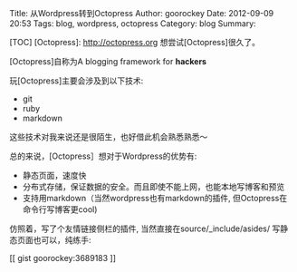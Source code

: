 Title: 从Wordpress转到Octopress
Author: goorockey
Date: 2012-09-09 20:53
Tags: blog, wordpress, octopress
Category: blog
Summary: 


[TOC]
[Octopress]: http://octopress.org
想尝试[Octopress]很久了。
 
[Octopress]自称为A blogging framework for **hackers**


玩[Octopress]主要会涉及到以下技术:

-  git 
-  ruby
-  markdown

这些技术对我来说还是很陌生，也好借此机会熟悉熟悉～

总的来说，[Octopress］想对于Wordpress的优势有:

- 静态页面，速度快
- 分布式存储，保证数据的安全。而且即使不能上网，也能本地写博客和预览
- 支持用markdown（当然wordpress也有markdown的插件, 但Octopress在命令行写博客更cool)

<!--more-->

仿照着，写了个友情链接侧栏的插件, 当然直接在source/_include/asides/ 写静态页面也可以，纯练手:

[[ gist goorockey:3689183 ]]